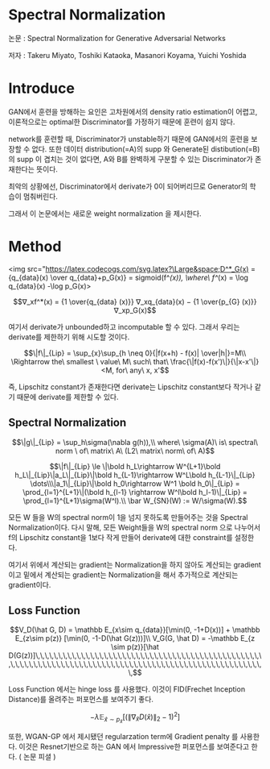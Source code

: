 # Spectral Normalization

논문 : Spectral Normalization for Generative Adversarial Networks

저자 : Takeru Miyato, Toshiki Kataoka, Masanori Koyama, Yuichi Yoshida

# Introduce

GAN에서 훈련을 방해하는 요인은 고차원에서의 density ratio estimation이 어렵고, 이론적으로는 optimal한 Discriminator를 가정하기 때문에 훈련이 쉽지 않다.

network를 훈련할 때, Discriminator가 unstable하기 때문에 GAN에서의 훈련을 보장할 수 없다. 또한
데이터 distribution(=A)의 supp 와 Generate된 distibution(=B)의 supp 이 겹치는 것이 없다면, 
A와 B를 완벽하게 구분할 수 있는 Discriminator가 존재한다는 뜻이다.

최악의 상황에선, Discriminator에서 derivate가 0이 되어버리므로 Generator의 학습이 멈춰버린다.

그래서 이 논문에서는 새로운 weight normalization 을 제시한다.

# Method

<img src="https://latex.codecogs.com/svg.latex?\Large&space;D^*_G(x) = {q_{data}(x) \over q_{data}+p_G(x)} = sigmoid(f^*(x)), \\where\ f^*(x) = \log q_{data}(x) -\log p_G(x)>

$$∇_xf^*(x) = {1 \over{q_{data} (x)}} ∇_xq_{data}(x) − {1 \over{p_{G} (x)}} ∇_xp_G(x)$$

여기서 derivate가 unbounded하고 incomputable 할 수 있다. 그래서 우리는 derivate를 제한하기 위해 시도할 것이다.

$$\|f\|_{Lip} = \sup_{x}\sup_{h \neq 0}{|f(x+h) - f(x)| \over|h|}=M\\ \Rightarrow the\ smallest \ value\ M\ such\ that\ \frac{\|f(x)-f(x')\|}{\|x-x'\|} <M, for\ any\ x, x'$$

즉, Lipschitz constant가 존재한다면 derivate는 Lipschitz constant보다 작거나 같기 때문에 derivate를 제한할 수 있다.

## Spectral Normalization

$$\|g\|_{Lip} = \sup_h\sigma(\nabla g(h)),\\ where\ \sigma(A)\ is\ spectral\ norm \ of\ matrix\ A\ (L2\ matrix\ norm\ of\ A)$$

$$\|f\|_{Lip} \le \|\bold h_L\rightarrow W^{L+1}\bold h_L\|_{Lip}\|a_L\|_{Lip}\|\bold h_{L-1}\rightarrow W^L\bold h_{L-1}\|_{Lip} \dots\\\|a_1\|_{Lip}\|\bold h_0\rightarrow W^1 \bold h_0\|_{Lip} = \prod_{l=1}^{L+1}\|(\bold h_{l-1} \rightarrow W^l\bold h_l-1)\|_{Lip} = \prod_{l=1}^{L+1}\sigma(W^l).\\ \bar W_{SN}(W) := W/\sigma(W).$$

모든 W 들을 W의 spectral norm이 1을 넘지 못하도록 만들어주는 것을 Spectral Normalization이다. 
다시 말해, 모든 Weight들을 W의 spectral norm 으로 나누어서 f의 Lipschitz constant을 1보다 작게 만들어 derivate에 대한 constraint를 설정한다.


여기서 위에서 계산되는 gradient는 Normalization을 하지 않아도 계산되는 gradient이고
           밑에서 계산되는 gradient는 Normalization을 해서 추가적으로 계산되는 gradient이다.

## Loss Function

$$V_D(\hat G, D) = \mathbb E_{x\sim q_{data}}[\min(0, -1+D(x))] + \mathbb E_{z\sim p(z)} [\min(0, -1-D(\hat G(z)))]\\ V_G(G, \hat D) = -\mathbb E_{z \sim p(z)}[\hat D(G(z))]\,\,\,\,\,\,\,\,\,\,\,\,\,\,\,\,\,\,\,\,\,\,\,\,\,\,\,\,\,\,\,\,\,\,\,\,\,\,\,\,\,\,\,\,\,\,\,\,\,\,\,\,\,\,\,\,\,\,\,\,\,\,\,\,\,\,\,\,\,\,\,\,\,\,\,\,\,\,\,\,\,\,\,\,\,\,\,\,\,\,\,\,\,\,\,\,\,\,\,\,\,\,\,\,\,\,$$

Loss Function 에서는 hinge loss 를 사용했다. 이것이 FID(Frechet Inception Distance)를 올려주는 퍼포먼스를 보여주기 좋다.

$$-\lambda\mathbb E_{\hat x \sim p_{\hat x}}[(\| ∇_{\hat x}D({\hat x}) \|_2 - 1)^2]$$

또한, WGAN-GP 에서 제시됐던 regularzation term에 Gradient penalty 를 사용한다. 이것은 Resnet기반으로 하는 GAN 에서 Impressive한 퍼포먼스를 보여준다고 한다. ( 논문 피셜 )
